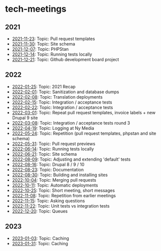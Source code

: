 # tech-meetings

## 2021
- [2021-11-23](https://github.com/nymedia/tech-meetings/blob/1.x/2021/2021-11-23.md): Topic: Pull request templates
- [2021-11-30](https://github.com/nymedia/tech-meetings/blob/1.x/2021/2021-11-30.md): Topic: Site schema
- [2021-12-07](https://github.com/nymedia/tech-meetings/blob/1.x/2021/2021-12-07.md): Topic: PHPStan
- [2021-12-14](https://github.com/nymedia/tech-meetings/blob/1.x/2021/2021-12-14.md): Topic: Running tests locally
- [2021-12-21](https://github.com/nymedia/tech-meetings/blob/1.x/2021/2021-12-21.md): Topic: Github development board project
## 2022
- [2022-01-25](https://github.com/nymedia/tech-meetings/blob/1.x/2022/2022-01-25.md): Topic: 2021 Recap
- [2022-02-01](https://github.com/nymedia/tech-meetings/blob/1.x/2022/2022-02-01.md): Topic: Sanitization and database dumps
- [2022-02-08](https://github.com/nymedia/tech-meetings/blob/1.x/2022/2022-02-08.md): Topic: Translation deployments
- [2022-02-15](https://github.com/nymedia/tech-meetings/blob/1.x/2022/2022-02-15.md): Topic: Integration / acceptance tests
- [2022-02-22](https://github.com/nymedia/tech-meetings/blob/1.x/2022/2022-02-22.md): Topic: Integration / acceptance tests
- [2022-03-01](https://github.com/nymedia/tech-meetings/blob/1.x/2022/2022-03-01.md): Topic: Repeat pull request templates, invoice labels + new Drupal 9 site
- [2022-03-08](https://github.com/nymedia/tech-meetings/blob/1.x/2022/2022-03-08.md): Topic: Integration / acceptance tests round 3
- [2022-04-19](https://github.com/nymedia/tech-meetings/blob/1.x/2022/2022-04-19.md): Topic: Logging at Ny Media
- [2022-05-24](https://github.com/nymedia/tech-meetings/blob/1.x/2022/2022-05-24.md): Topic: Repetition (pull request templates, phpstan and site schema)
- [2022-05-31](https://github.com/nymedia/tech-meetings/blob/1.x/2022/2022-05-31.md): Topic: Pull request previews
- [2022-06-14](https://github.com/nymedia/tech-meetings/blob/1.x/2022/2022-06-14.md): Topic: Running tests locally
- [2022-06-21](https://github.com/nymedia/tech-meetings/blob/1.x/2022/2022-06-21.md): Topic: Site schema
- [2022-08-09](https://github.com/nymedia/tech-meetings/blob/1.x/2022/2022-08-09.md): Topic: Adjusting and extending 'default' tests
- [2022-08-16](https://github.com/nymedia/tech-meetings/blob/1.x/2022/2022-08-16.md): Topic: Drupal 8 / 9 / 10
- [2022-08-23](https://github.com/nymedia/tech-meetings/blob/1.x/2022/2022-08-23.md): Topic: Documentation
- [2022-08-30](https://github.com/nymedia/tech-meetings/blob/1.x/2022/2022-08-30.md): Topic: Building and installing sites
- [2022-10-04](https://github.com/nymedia/tech-meetings/blob/1.x/2022/2022-10-04.md): Topic: Merging pull requests
- [2022-10-11](https://github.com/nymedia/tech-meetings/blob/1.x/2022/2022-10-11.md): Topic: Automatic deployments
- [2022-10-25](https://github.com/nymedia/tech-meetings/blob/1.x/2022/2022-10-25.md): Topic: Short meeting, short messages
- [2022-11-08](https://github.com/nymedia/tech-meetings/blob/1.x/2022/2022-11-08.md): Topic: Repetition from earlier meetings
- [2022-11-15](https://github.com/nymedia/tech-meetings/blob/1.x/2022/2022-11-15.md): Topic: Asking questions
- [2022-11-22](https://github.com/nymedia/tech-meetings/blob/1.x/2022/2022-11-22.md): Topic: Unit tests vs integration tests
- [2022-12-20](https://github.com/nymedia/tech-meetings/blob/1.x/2022/2022-12-20.md): Topic: Queues
## 2023
- [2023-01-03](https://github.com/nymedia/tech-meetings/blob/1.x/2023/2023-01-03.md): Topic: Caching
- [2023-01-31](https://github.com/nymedia/tech-meetings/blob/1.x/2023/2023-01-31.md): Topic: Caching
